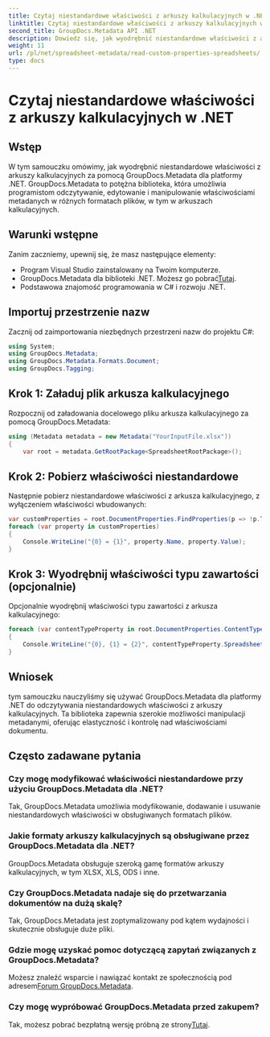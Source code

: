 ```yaml
---
title: Czytaj niestandardowe właściwości z arkuszy kalkulacyjnych w .NET
linktitle: Czytaj niestandardowe właściwości z arkuszy kalkulacyjnych w .NET
second_title: GroupDocs.Metadata API .NET
description: Dowiedz się, jak wyodrębnić niestandardowe właściwości z arkuszy kalkulacyjnych za pomocą GroupDocs.Metadata dla .NET. Ulepsz manipulację metadanymi w aplikacjach .NET.
weight: 11
url: /pl/net/spreadsheet-metadata/read-custom-properties-spreadsheets/
type: docs
---
```

# Czytaj niestandardowe właściwości z arkuszy kalkulacyjnych w .NET

## Wstęp
W tym samouczku omówimy, jak wyodrębnić niestandardowe właściwości z arkuszy kalkulacyjnych za pomocą GroupDocs.Metadata dla platformy .NET. GroupDocs.Metadata to potężna biblioteka, która umożliwia programistom odczytywanie, edytowanie i manipulowanie właściwościami metadanych w różnych formatach plików, w tym w arkuszach kalkulacyjnych.
## Warunki wstępne
Zanim zaczniemy, upewnij się, że masz następujące elementy:
- Program Visual Studio zainstalowany na Twoim komputerze.
-  GroupDocs.Metadata dla biblioteki .NET. Możesz go pobrać[Tutaj](https://releases.groupdocs.com/metadata/net/).
- Podstawowa znajomość programowania w C# i rozwoju .NET.

## Importuj przestrzenie nazw
Zacznij od zaimportowania niezbędnych przestrzeni nazw do projektu C#:
```csharp
using System;
using GroupDocs.Metadata;
using GroupDocs.Metadata.Formats.Document;
using GroupDocs.Tagging;
```
## Krok 1: Załaduj plik arkusza kalkulacyjnego
Rozpocznij od załadowania docelowego pliku arkusza kalkulacyjnego za pomocą GroupDocs.Metadata:
```csharp
using (Metadata metadata = new Metadata("YourInputFile.xlsx"))
{
    var root = metadata.GetRootPackage<SpreadsheetRootPackage>();
```
## Krok 2: Pobierz właściwości niestandardowe
Następnie pobierz niestandardowe właściwości z arkusza kalkulacyjnego, z wyłączeniem właściwości wbudowanych:
```csharp
var customProperties = root.DocumentProperties.FindProperties(p => !p.Tags.Contains(Tags.Document.BuiltIn));
foreach (var property in customProperties)
{
    Console.WriteLine("{0} = {1}", property.Name, property.Value);
}
```
## Krok 3: Wyodrębnij właściwości typu zawartości (opcjonalnie)
Opcjonalnie wyodrębnij właściwości typu zawartości z arkusza kalkulacyjnego:
```csharp
foreach (var contentTypeProperty in root.DocumentProperties.ContentTypeProperties.ToList())
{
    Console.WriteLine("{0}, {1} = {2}", contentTypeProperty.SpreadsheetPropertyType, contentTypeProperty.Name, contentTypeProperty.SpreadsheetPropertyValue);
}
```

## Wniosek
tym samouczku nauczyliśmy się używać GroupDocs.Metadata dla platformy .NET do odczytywania niestandardowych właściwości z arkuszy kalkulacyjnych. Ta biblioteka zapewnia szerokie możliwości manipulacji metadanymi, oferując elastyczność i kontrolę nad właściwościami dokumentu.

## Często zadawane pytania
### Czy mogę modyfikować właściwości niestandardowe przy użyciu GroupDocs.Metadata dla .NET?
Tak, GroupDocs.Metadata umożliwia modyfikowanie, dodawanie i usuwanie niestandardowych właściwości w obsługiwanych formatach plików.
### Jakie formaty arkuszy kalkulacyjnych są obsługiwane przez GroupDocs.Metadata dla .NET?
GroupDocs.Metadata obsługuje szeroką gamę formatów arkuszy kalkulacyjnych, w tym XLSX, XLS, ODS i inne.
### Czy GroupDocs.Metadata nadaje się do przetwarzania dokumentów na dużą skalę?
Tak, GroupDocs.Metadata jest zoptymalizowany pod kątem wydajności i skutecznie obsługuje duże pliki.
### Gdzie mogę uzyskać pomoc dotyczącą zapytań związanych z GroupDocs.Metadata?
 Możesz znaleźć wsparcie i nawiązać kontakt ze społecznością pod adresem[Forum GroupDocs.Metadata](https://forum.groupdocs.com/c/metadata/14).
### Czy mogę wypróbować GroupDocs.Metadata przed zakupem?
 Tak, możesz pobrać bezpłatną wersję próbną ze strony[Tutaj](https://releases.groupdocs.com/).